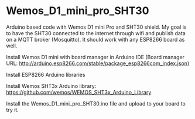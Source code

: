 # Wemos_D1_mini_pro_SHT30
Arduino based code with Wemos D1 mini Pro and SHT30 shield.
My goal is to have the SHT30 connected to the internet through wifi and publish data on a MQTT broker (Mosquitto). 
It should work with any ESP8266 board as well.

Install Wemos D1 mini with board manager in Arduino IDE (Board manager URL: http://arduino.esp8266.com/stable/package_esp8266com_index.json)

Install ESP8266 Arduino libraries 

Install Wemos SHT3x Arduino library: https://github.com/wemos/WEMOS_SHT3x_Arduino_Library

Install the Wemos_D1_mini_pro_SHT30.ino file and upload to your board to try it.
